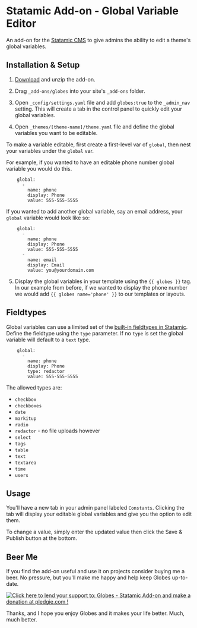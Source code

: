 Statamic Add-on - Global Variable Editor
========================

An add-on for the [Statamic CMS](http://statamic.com/) to give admins the ability to edit a theme's global variables.

Installation & Setup
------------

1. [Download](https://github.com/brettdewoody/statamic-global-variable-editor/archive/master.zip) and unzip the add-on.

2. Drag `_add-ons/globes` into your site's `_add-ons` folder.

3. Open `_config/settings.yaml` file and add `globes:true` to the `_admin_nav` setting. This will create a tab in the control panel to quickly edit your global variables.

4. Open `_themes/[theme-name]/theme.yaml` file and define the global variables you want to be editable.

 To make a variable editable, first create a first-level var of `global`, then nest your variables under the `global` var.

 For example, if you wanted to have an editable phone number global variable you would do this.

```
    global:
      - 
        name: phone
        display: Phone
        value: 555-555-5555
```

 If you wanted to add another global variable, say an email address, your `global` variable would look like so:

```
    global:
      - 
        name: phone
        display: Phone
        value: 555-555-5555
      - 
        name: email
        display: Email
        value: you@yourdomain.com
```

5. Display the global variables in your template using the `{{ globes }}` tag. In our example from before, if we wanted to display the phone number we would add `{{ globes name='phone' }}` to our templates or layouts.

Fieldtypes
-----

Global variables can use a limited set of the [built-in fieldtypes in Statamic](http://statamic.com/learn/documentation/fieldtypes). Define the fieldtype using the `type` parameter. If no `type` is set the global variable will default to a `text` type.  

```
    global:
      - 
        name: phone
        display: Phone
        type: redactor
        value: 555-555-5555
```

The allowed types are:

* `checkbox`
* `checkboxes`
* `date`
* `markitup`
* `radio`
* `redactor` - no file uploads however
* `select`
* `tags`
* `table`
* `text`
* `textarea`
* `time`
* `users`

Usage
-----

You'll have a new tab in your admin panel labeled `Constants`. Clicking the tab will display your editable global variables and give you the option to edit them.

To change a value, simply enter the updated value then click the Save & Publish button at the bottom.

Beer Me
-------

If you find the add-on useful and use it on projects consider buying me a beer. No pressure, but you'll make me happy and help keep Globes up-to-date.

<a href='https://pledgie.com/campaigns/26995'><img alt='Click here to lend your support to: Globes - Statamic Add-on and make a donation at pledgie.com !' src='https://pledgie.com/campaigns/26995.png?skin_name=chrome' border='0' ></a>

Thanks, and I hope you enjoy Globes and it makes your life better. Much, much better.
